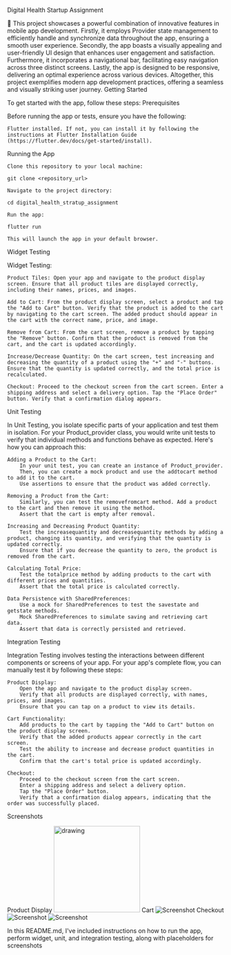 Digital Health Startup Assignment

🚀 This project showcases a powerful combination of innovative features in mobile app development. Firstly, it employs Provider state management to efficiently handle and synchronize data throughout the app, ensuring a smooth user experience. Secondly, the app boasts a visually appealing and user-friendly UI design that enhances user engagement and satisfaction. Furthermore, it incorporates a navigational bar, facilitating easy navigation across three distinct screens. Lastly, the app is designed to be responsive, delivering an optimal experience across various devices. Altogether, this project exemplifies modern app development practices, offering a seamless and visually striking user journey.
Getting Started

To get started with the app, follow these steps:
Prerequisites

Before running the app or tests, ensure you have the following:

    Flutter installed. If not, you can install it by following the instructions at Flutter Installation Guide (https://flutter.dev/docs/get-started/install).

Running the App

    Clone this repository to your local machine:

    git clone <repository_url>

    Navigate to the project directory:

    cd digital_health_stratup_assignment

    Run the app:

    flutter run

    This will launch the app in your default browser.


Widget Testing

Widget Testing:

    Product Tiles: Open your app and navigate to the product display screen. Ensure that all product tiles are displayed correctly, including their names, prices, and images.

    Add to Cart: From the product display screen, select a product and tap the "Add to Cart" button. Verify that the product is added to the cart by navigating to the cart screen. The added product should appear in the cart with the correct name, price, and image.

    Remove from Cart: From the cart screen, remove a product by tapping the "Remove" button. Confirm that the product is removed from the cart, and the cart is updated accordingly.

    Increase/Decrease Quantity: On the cart screen, test increasing and decreasing the quantity of a product using the "+" and "-" buttons. Ensure that the quantity is updated correctly, and the total price is recalculated.

    Checkout: Proceed to the checkout screen from the cart screen. Enter a shipping address and select a delivery option. Tap the "Place Order" button. Verify that a confirmation dialog appears.

Unit Testing



In Unit Testing, you isolate specific parts of your application and test them in isolation. For your Product_provider class, you would write unit tests to verify that individual methods and functions behave as expected. Here's how you can approach this:

    Adding a Product to the Cart:
        In your unit test, you can create an instance of Product_provider.
        Then, you can create a mock product and use the addtocart method to add it to the cart.
        Use assertions to ensure that the product was added correctly.

    Removing a Product from the Cart:
        Similarly, you can test the removefromcart method. Add a product to the cart and then remove it using the method.
        Assert that the cart is empty after removal.

    Increasing and Decreasing Product Quantity:
        Test the increasequantity and decreasequantity methods by adding a product, changing its quantity, and verifying that the quantity is updated correctly.
        Ensure that if you decrease the quantity to zero, the product is removed from the cart.

    Calculating Total Price:
        Test the totalprice method by adding products to the cart with different prices and quantities.
        Assert that the total price is calculated correctly.

    Data Persistence with SharedPreferences:
        Use a mock for SharedPreferences to test the savestate and getstate methods.
        Mock SharedPreferences to simulate saving and retrieving cart data.
        Assert that data is correctly persisted and retrieved.

Integration Testing

Integration Testing involves testing the interactions between different components or screens of your app. For your app's complete flow, you can manually test it by following these steps:

    Product Display:
        Open the app and navigate to the product display screen.
        Verify that all products are displayed correctly, with names, prices, and images.
        Ensure that you can tap on a product to view its details.

    Cart Functionality:
        Add products to the cart by tapping the "Add to Cart" button on the product display screen.
        Verify that the added products appear correctly in the cart screen.
        Test the ability to increase and decrease product quantities in the cart.
        Confirm that the cart's total price is updated accordingly.

    Checkout:
        Proceed to the checkout screen from the cart screen.
        Enter a shipping address and select a delivery option.
        Tap the "Place Order" button.
        Verify that a confirmation dialog appears, indicating that the order was successfully placed.

Screenshots

Product Display
<img src="product.jpg" alt="drawing" height="200"/>
Cart
![Screenshot](cart.jpg)
Checkout
![Screenshot](checkout1.jpg)
![Screenshot](checkout2.jpg)




In this README.md, I've included instructions on how to run the app, perform widget, unit, and integration testing, along with placeholders for screenshots